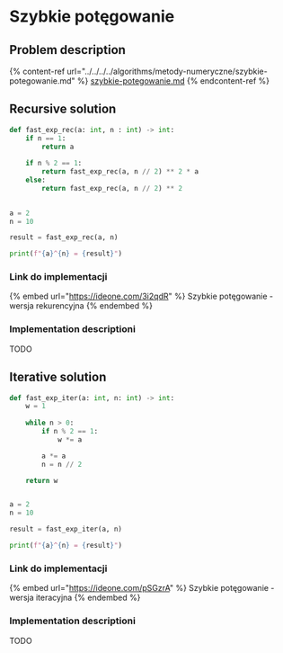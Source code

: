 # Szybkie potęgowanie

## Problem description

{% content-ref url="../../../../algorithms/metody-numeryczne/szybkie-potegowanie.md" %}
[szybkie-potegowanie.md](../../../../algorithms/metody-numeryczne/szybkie-potegowanie.md)
{% endcontent-ref %}

## Recursive solution

```python
def fast_exp_rec(a: int, n : int) -> int:
    if n == 1:
        return a
        
    if n % 2 == 1:
        return fast_exp_rec(a, n // 2) ** 2 * a
    else:
        return fast_exp_rec(a, n // 2) ** 2

 
a = 2
n = 10

result = fast_exp_rec(a, n)

print(f"{a}^{n} = {result}")
```

### Link do implementacji

{% embed url="https://ideone.com/3i2qdR" %}
Szybkie potęgowanie - wersja rekurencyjna
{% endembed %}

### Implementation descriptioni

TODO

## Iterative solution

```python
def fast_exp_iter(a: int, n: int) -> int:
    w = 1
    
    while n > 0:
        if n % 2 == 1:
            w *= a

        a *= a
        n = n // 2

    return w


a = 2
n = 10

result = fast_exp_iter(a, n)

print(f"{a}^{n} = {result}")
```

### Link do implementacji

{% embed url="https://ideone.com/pSGzrA" %}
Szybkie potęgowanie - wersja iteracyjna
{% endembed %}

### Implementation descriptioni

TODO
